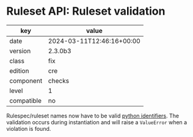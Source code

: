 [//]: # (werk v2)
# Ruleset API: Ruleset validation

key        | value
---------- | ---
date       | 2024-03-11T12:46:16+00:00
version    | 2.3.0b3
class      | fix
edition    | cre
component  | checks
level      | 1
compatible | no

Rulespec/ruleset names now have to be valid [python identifiers](https://docs.python.org/3/reference/lexical_analysis.html#identifiers).
The validation occurs during instantiation and will raise a `ValueError` when a violation is found.
